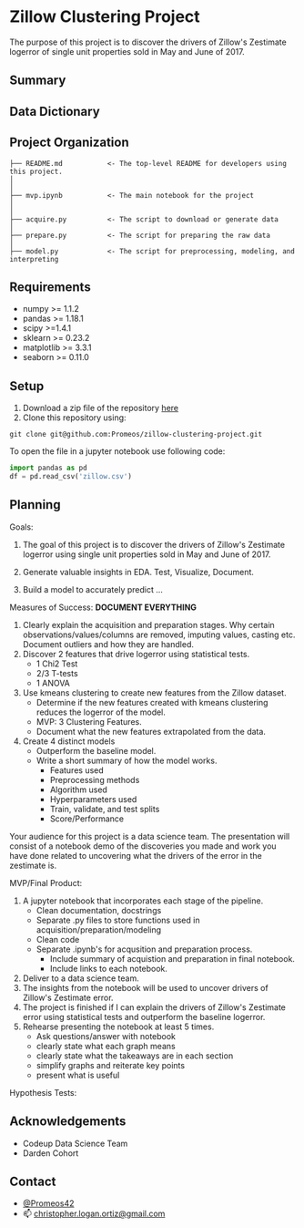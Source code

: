 # Zillow Clustering Project

The purpose of this project is to discover the drivers of Zillow's Zestimate logerror of single unit properties sold in May and June of 2017.

## Summary


## Data Dictionary


## Project Organization
```
├── README.md           <- The top-level README for developers using this project.
│
│
├── mvp.ipynb           <- The main notebook for the project
│
│
├── acquire.py          <- The script to download or generate data
│
├── prepare.py          <- The script for preparing the raw data
│
├── model.py            <- The script for preprocessing, modeling, and interpreting
```

## Requirements
- numpy >= 1.1.2
- pandas >= 1.18.1
- scipy >=1.4.1
- sklearn >= 0.23.2
- matplotlib >= 3.3.1
- seaborn >= 0.11.0

## Setup
1. Download a zip file of the repository [here](https://github.com/Promeos/zillow-clustering-project/archive/main.zip)
2. Clone this repository using:
```
git clone git@github.com:Promeos/zillow-clustering-project.git
```

To open the file in a jupyter notebook use following code:
``` python
import pandas as pd
df = pd.read_csv('zillow.csv')
```

## Planning
Goals:
1. The goal of this project is to discover the drivers of Zillow's Zestimate logerror using single unit properties sold in May and June of 2017.

2. Generate valuable insights in EDA. Test, Visualize, Document.

3. Build a model to accurately predict ...

Measures of Success:
<strong>DOCUMENT EVERYTHING</strong>
1. Clearly explain the acquisition and preparation stages. Why certain observations/values/columns are removed, imputing values, casting etc. Document outliers and how they are handled.
2. Discover 2 features that drive logerror using statistical tests.
    - 1 Chi2 Test
    - 2/3 T-tests
    - 1 ANOVA
3. Use kmeans clustering to create new features from the Zillow dataset.
    - Determine if the new features created with kmeans clustering reduces the logerror of the model.
    - MVP: 3 Clustering Features.
    - Document what the new features extrapolated from the data.
4. Create 4 distinct models
    - Outperform the baseline model.
    - Write a short summary of how the model works.
        - Features used
        - Preprocessing methods
        - Algorithm used
        - Hyperparameters used
        - Train, validate, and test splits
        - Score/Performance

Your audience for this project is a data science team. The presentation will consist of a notebook demo of the discoveries you made and work you have done related to uncovering what the drivers of the error in the zestimate is.

MVP/Final Product:
1. A jupyter notebook that incorporates each stage of the pipeline.
    - Clean documentation, docstrings
    - Separate .py files to store functions used in acquisition/preparation/modeling
    - Clean code
    - Separate .ipynb's for acqusition and preparation process.
        - Include summary of acquistion and preparation in final notebook.
        - Include links to each notebook.
2. Deliver to a data science team.
3. The insights from the notebook will be used to uncover drivers of Zillow's Zestimate error.
4. The project is finished if I can explain the drivers of Zillow's Zestimate error using statistical tests and outperform the baseline logerror.
5. Rehearse presenting the notebook at least 5 times.
    - Ask questions/answer with notebook
    - clearly state what each graph means
    - clearly state what the takeaways are in each section
    - simplify graphs and reiterate key points
    - present what is useful

Hypothesis Tests:



## Acknowledgements
- Codeup Data Science Team
- Darden Cohort

## Contact
- [@Promeos42](https://twitter.com/Promeos42)
- 📫 christopher.logan.ortiz@gmail.com

